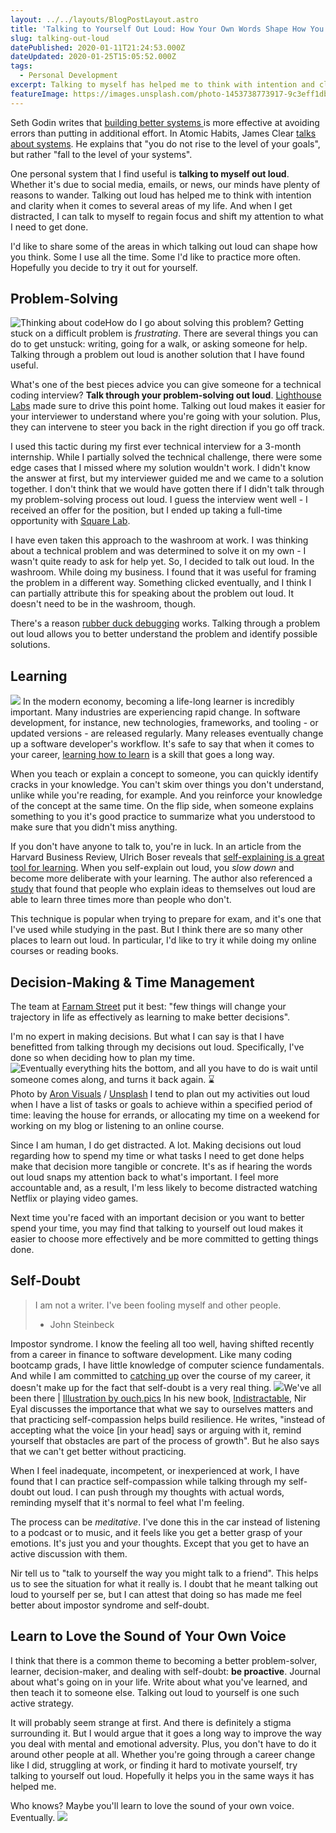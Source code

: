 ```yaml
---
layout: ../../layouts/BlogPostLayout.astro
title: 'Talking to Yourself Out Loud: How Your Own Words Shape How You Think'
slug: talking-out-loud
datePublished: 2020-01-11T21:24:53.000Z
dateUpdated: 2020-01-25T15:05:52.000Z
tags:
  - Personal Development
excerpt: Talking to myself has helped me to think with intention and clarity when it comes to problem-solving, learning, decision-making, and overcoming self-doubt.
featureImage: https://images.unsplash.com/photo-1453738773917-9c3eff1db985?ixlib=rb-1.2.1&q=80&fm=jpg&crop=entropy&cs=tinysrgb&w=2000&fit=max&ixid=eyJhcHBfaWQiOjExNzczfQ
---
```


Seth Godin writes that [building better systems ](https://seths.blog/2018/11/quality-and-effort/)is more effective at avoiding errors than putting in additional effort. In Atomic Habits, James Clear [talks about systems](https://jamesclear.com/goals-systems). He explains that "you do not rise to the level of your goals", but rather "fall to the level of your systems".

One personal system that I find useful is **talking to myself out loud**. Whether it's due to social media, emails, or news, our minds have plenty of reasons to wander. Talking out loud has helped me to think with intention and clarity when it comes to several areas of my life. And when I get distracted, I can talk to myself to regain focus and shift my attention to what I need to get done.

I'd like to share some of the areas in which talking out loud can shape how you think. Some I use all the time. Some I'd like to practice more often. Hopefully you decide to try it out for yourself.

## Problem-Solving

![Thinking about code](//public/static/images/ghost/2020/01/undraw_code_thinking_1jeh.png)How do I go about solving this problem?
Getting stuck on a difficult problem is _frustrating_. There are several things you can do to get unstuck: writing, going for a walk, or asking someone for help. Talking through a problem out loud is another solution that I have found useful.

What's one of the best pieces advice you can give someone for a technical coding interview? **Talk through your problem-solving out loud**. [Lighthouse Labs](https://www.lighthouselabs.ca/) made sure to drive this point home. Talking out loud makes it easier for your interviewer to understand where you're going with your solution. Plus, they can intervene to steer you back in the right direction if you go off track.

I used this tactic during my first ever technical interview for a 3-month internship. While I partially solved the technical challenge, there were some edge cases that I missed where my solution wouldn't work. I didn't know the answer at first, but my interviewer guided me and we came to a solution together. I don't think that we would have gotten there if I didn't talk through my problem-solving process out loud. I guess the interview went well - I received an offer for the position, but I ended up taking a full-time opportunity with [Square Lab](http://squarelab.ca/).

I have even taken this approach to the washroom at work. I was thinking about a technical problem and was determined to solve it on my own - I wasn't quite ready to ask for help yet. So, I decided to talk out loud. In the washroom. While doing my business. I found that it was useful for framing the problem in a different way. Something clicked eventually, and I think I can partially attribute this for speaking about the problem out loud. It doesn't need to be in the washroom, though.

There's a reason [rubber duck debugging](https://rubberduckdebugging.com/) works. Talking through a problem out loud allows you to better understand the problem and identify possible solutions.

## Learning

![](//public/static/images/ghost/2020/01/undraw_new_ideas_jdea.png)
In the modern economy, becoming a life-long learner is incredibly important. Many industries are experiencing rapid change. In software development, for instance, new technologies, frameworks, and tooling - or updated versions - are released regularly. Many releases eventually change up a software developer's workflow. It's safe to say that when it comes to your career, [learning how to learn](https://www.coursera.org/learn/learning-how-to-learn) is a skill that goes a long way.

When you teach or explain a concept to someone, you can quickly identify cracks in your knowledge. You can't skim over things you don't understand, unlike while you're reading, for example. And you reinforce your knowledge of the concept at the same time. On the flip side, when someone explains something to you it's good practice to summarize what you understood to make sure that you didn't miss anything.

If you don't have anyone to talk to, you're in luck. In an article from the Harvard Business Review, Ulrich Boser reveals that [self-explaining is a great tool for learning](https://hbr.org/2017/05/talking-to-yourself-out-loud-can-help-you-learn). When you self-explain out loud, you _slow down_ and become more deliberate with your learning. The author also referenced a [study](https://www.tandfonline.com/doi/abs/10.1080/14640748308402115) that found that people who explain ideas to themselves out loud are able to learn three times more than people who don't.

This technique is popular when trying to prepare for exam, and it's one that I've used while studying in the past. But I think there are so many other places to learn out loud. In particular, I'd like to try it while doing my online courses or reading books.

## Decision-Making & Time Management

The team at [Farnam Street](https://fs.blog/smart-decisions/) put it best: "few things will change your trajectory in life as effectively as learning to make better decisions".

I'm no expert in making decisions. But what I can say is that I have benefitted from talking through my decisions out loud. Specifically, I've done so when deciding how to plan my time.
![Eventually everything hits the bottom, and all you have to do is wait until someone comes along, and turns it back again. ⌛️](https://images.unsplash.com/photo-1501139083538-0139583c060f?ixlib=rb-1.2.1&q=80&fm=jpg&crop=entropy&cs=tinysrgb&w=2000&fit=max&ixid=eyJhcHBfaWQiOjExNzczfQ)Photo by [Aron Visuals](https://unsplash.com/@aronvisuals?utm_source=ghost&utm_medium=referral&utm_campaign=api-credit) / [Unsplash](https://unsplash.com/?utm_source=ghost&utm_medium=referral&utm_campaign=api-credit)
I tend to plan out my activities out loud when I have a list of tasks or goals to achieve within a specified period of time: leaving the house for errands, or allocating my time on a weekend for working on my blog or listening to an online course.

Since I am human, I do get distracted. A lot. Making decisions out loud regarding how to spend my time or what tasks I need to get done helps make that decision more tangible or concrete. It's as if hearing the words out loud snaps my attention back to what's important. I feel more accountable and, as a result, I'm less likely to become distracted watching Netflix or playing video games.

Next time you're faced with an important decision or you want to better spend your time, you may find that talking to yourself out loud makes it easier to choose more effectively and be more committed to getting things done.

## Self-Doubt

> I am not a writer. I've been fooling myself and other people.
>
> - John Steinbeck

Impostor syndrome. I know the feeling all too well, having shifted recently from a career in finance to software development. Like many coding bootcamp grads, I have little knowledge of computer science fundamentals. And while I am committed to [catching up](https://blog.usejournal.com/advice-from-a-hiring-manager-to-a-code-bootcamp-graduate-4d1036a7fa78) over the course of my career, it doesn't make up for the fact that self-doubt is a very real thing.
![](//public/static/images/ghost/2020/01/eastwood-come-back-later-1.png)We've all been there | [Illustration by ouch.pics](https://icons8.com/ouch/illustration/eastwood-come-back-later)
In his new book, [Indistractable](https://www.amazon.ca/Indistractable-Control-Your-Attention-Choose/dp/194883653X/ref=sr_1_1?gclid=CjwKCAiA3uDwBRBFEiwA1VsajMnXnN7hJJsVRXAuiP30AthFyD_fvpgnRZIO7lc9D3QZ70G7QZ-4ABoCj24QAvD_BwE&hvadid=324967745453&hvdev=c&hvlocphy=9000433&hvnetw=g&hvpos=1t1&hvqmt=e&hvrand=14648763479246539484&hvtargid=aud-854044989296%3Akwd-734520245200&hydadcr=3288_9643217&keywords=indistractable&qid=1578677188&sr=8-1), Nir Eyal discusses the importance that what we say to ourselves matters and that practicing self-compassion helps build resilience. He writes, "instead of accepting what the voice [in your head] says or arguing with it, remind yourself that obstacles are part of the process of growth". But he also says that we can't get better without practicing.

When I feel inadequate, incompetent, or inexperienced at work, I have found that I can practice self-compassion while talking through my self-doubt out loud. I can push through my thoughts with actual words, reminding myself that it's normal to feel what I'm feeling.

The process can be _meditative_. I've done this in the car instead of listening to a podcast or to music, and it feels like you get a better grasp of your emotions. It's just you and your thoughts. Except that you get to have an active discussion with them.

Nir tell us to "talk to yourself the way you might talk to a friend". This helps us to see the situation for what it really is. I doubt that he meant talking out loud to yourself per se, but I can attest that doing so has made me feel better about impostor syndrome and self-doubt.

## Learn to Love the Sound of Your Own Voice

I think that there is a common theme to becoming a better problem-solver, learner, decision-maker, and dealing with self-doubt: **be proactive**. Journal about what's going on in your life. Write about what you've learned, and then teach it to someone else. Talking out loud to yourself is one such active strategy.

It will probably seem strange at first. And there is definitely a stigma surrounding it. But I would argue that it goes a long way to improve the way you deal with mental and emotional adversity. Plus, you don't have to do it around other people at all. Whether you're going through a career change like I did, struggling at work, or finding it hard to motivate yourself, try talking to yourself out loud. Hopefully it helps you in the same ways it has helped me.

Who knows? Maybe you'll learn to love the sound of your own voice. Eventually.
![](//public/static/images/ghost/2020/01/speaker.png)
